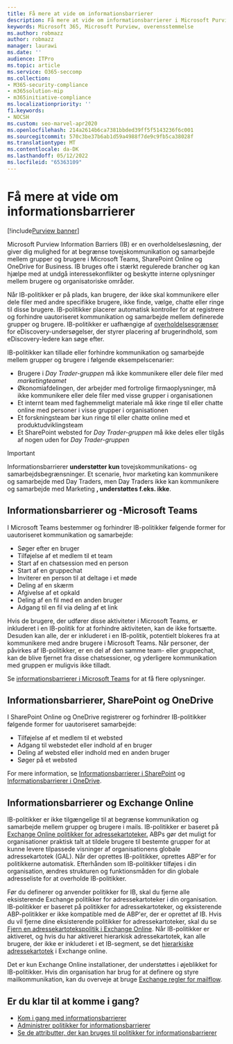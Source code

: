 ```yaml
---
title: Få mere at vide om informationsbarrierer
description: Få mere at vide om informationsbarrierer i Microsoft Purview.
keywords: Microsoft 365, Microsoft Purview, overensstemmelse
ms.author: robmazz
author: robmazz
manager: laurawi
ms.date: ''
audience: ITPro
ms.topic: article
ms.service: O365-seccomp
ms.collection:
- M365-security-compliance
- m365solution-mip
- m365initiative-compliance
ms.localizationpriority: ''
f1.keywords:
- NOCSH
ms.custom: seo-marvel-apr2020
ms.openlocfilehash: 214a2614b6ca7381bbded39ff5f5143236f6c001
ms.sourcegitcommit: 570c3be37b6ab1d59a4988f7de9c9fb5ca38028f
ms.translationtype: MT
ms.contentlocale: da-DK
ms.lasthandoff: 05/12/2022
ms.locfileid: "65363109"
---
```

# <a name="learn-about-information-barriers"></a>Få mere at vide om informationsbarrierer

[!include[Purview banner](../includes/purview-rebrand-banner.md)]

Microsoft Purview Information Barriers (IB) er en overholdelsesløsning, der giver dig mulighed for at begrænse tovejskommunikation og samarbejde mellem grupper og brugere i Microsoft Teams, SharePoint Online og OneDrive for Business. IB bruges ofte i stærkt regulerede brancher og kan hjælpe med at undgå interessekonflikter og beskytte interne oplysninger mellem brugere og organisatoriske områder.

Når IB-politikker er på plads, kan brugere, der ikke skal kommunikere eller dele filer med andre specifikke brugere, ikke finde, vælge, chatte eller ringe til disse brugere. IB-politikker placerer automatisk kontroller for at registrere og forhindre uautoriseret kommunikation og samarbejde mellem definerede grupper og brugere. IB-politikker er uafhængige af [overholdelsesgrænser](/microsoft-365/compliance/set-up-compliance-boundaries) for eDiscovery-undersøgelser, der styrer placering af brugerindhold, som eDiscovery-ledere kan søge efter.

IB-politikker kan tillade eller forhindre kommunikation og samarbejde mellem grupper og brugere i følgende eksempelscenarier:

- Brugere i *Day Trader-gruppen* må ikke kommunikere eller dele filer med *marketingteamet*
- Økonomiafdelingen, der arbejder med fortrolige firmaoplysninger, må ikke kommunikere eller dele filer med visse grupper i organisationen
- Et internt team med faghemmeligt materiale må ikke ringe til eller chatte online med personer i visse grupper i organisationen
- Et forskningsteam bør kun ringe til eller chatte online med et produktudviklingsteam
- Et SharePoint websted for *Day Trader-gruppen* må ikke deles eller tilgås af nogen uden for *Day Trader-gruppen*

> [!IMPORTANT]
> Informationsbarrierer **understøtter kun** tovejskommunikations- og samarbejdsbegrænsninger. Et scenarie, hvor marketing kan kommunikere og samarbejde med Day Traders, men Day Traders ikke kan kommunikere og samarbejde med Marketing **, understøttes f.eks. ikke**.

## <a name="information-barriers-and-microsoft-teams"></a>Informationsbarrierer og -Microsoft Teams

I Microsoft Teams bestemmer og forhindrer IB-politikker følgende former for uautoriseret kommunikation og samarbejde:

- Søger efter en bruger
- Tilføjelse af et medlem til et team
- Start af en chatsession med en person
- Start af en gruppechat
- Inviterer en person til at deltage i et møde
- Deling af en skærm
- Afgivelse af et opkald
- Deling af en fil med en anden bruger
- Adgang til en fil via deling af et link

Hvis de brugere, der udfører disse aktiviteter i Microsoft Teams, er inkluderet i en IB-politik for at forhindre aktiviteten, kan de ikke fortsætte. Desuden kan alle, der er inkluderet i en IB-politik, potentielt blokeres fra at kommunikere med andre brugere i Microsoft Teams. Når personer, der påvirkes af IB-politikker, er en del af den samme team- eller gruppechat, kan de blive fjernet fra disse chatsessioner, og yderligere kommunikation med gruppen er muligvis ikke tilladt.

Se [informationsbarrierer i Microsoft Teams](/MicrosoftTeams/information-barriers-in-teams) for at få flere oplysninger.

## <a name="information-barriers-and-sharepoint-and-onedrive"></a>Informationsbarrierer, SharePoint og OneDrive

I SharePoint Online og OneDrive registrerer og forhindrer IB-politikker følgende former for uautoriseret samarbejde:

- Tilføjelse af et medlem til et websted
- Adgang til webstedet eller indhold af en bruger
- Deling af websted eller indhold med en anden bruger
- Søger på et websted

For mere information, se [Informationsbarrierer i SharePoint](/sharepoint/information-barriers) og [Informationsbarrierer i OneDrive](/onedrive/information-barriers).

## <a name="information-barriers-and-exchange-online"></a>Informationsbarrierer og Exchange Online

IB-politikker er ikke tilgængelige til at begrænse kommunikation og samarbejde mellem grupper og brugere i mails. IB-politikker er baseret på [Exchange Online politikker for adressekartoteker.](/exchange/address-books/address-book-policies/address-book-policies) ABPs gør det muligt for organisationer praktisk talt at tildele brugere til bestemte grupper for at kunne levere tilpassede visninger af organisationens globale adressekartotek (GAL). Når der oprettes IB-politikker, oprettes ABP'er for politikkerne automatisk. Efterhånden som IB-politikker tilføjes i din organisation, ændres strukturen og funktionsmåden for din globale adresseliste for at overholde IB-politikker.

Før du definerer og anvender politikker for IB, skal du fjerne alle eksisterende Exchange politikker for adressekartoteker i din organisation. IB-politikker er baseret på politikker for adressekartoteker, og eksisterende ABP-politikker er ikke kompatible med de ABP'er, der er oprettet af IB. Hvis du vil fjerne dine eksisterende politikker for adressekartoteker, skal du se [Fjern en adressekartotekspolitik i Exchange Online](/exchange/address-books/address-book-policies/remove-an-address-book-policy). Når IB-politikker er aktiveret, og hvis du har aktiveret hierarkisk adressekartotek, kan alle brugere, der ikke er inkluderet i et IB-segment, se det [hierarkiske adressekartotek](/exchange/address-books/hierarchical-address-books/hierarchical-address-books) i Exchange online.

Det er kun Exchange Online installationer, der understøttes i øjeblikket for IB-politikker. Hvis din organisation har brug for at definere og styre mailkommunikation, kan du overveje at bruge [Exchange regler for mailflow](/exchange/security-and-compliance/mail-flow-rules/mail-flow-rules).

## <a name="ready-to-get-started"></a>Er du klar til at komme i gang?

- [Kom i gang med informationsbarrierer](information-barriers-policies.md)
- [Administrer politikker for informationsbarrierer](information-barriers-edit-segments-policies.md)
- [Se de attributter, der kan bruges til politikker for informationsbarrierer](information-barriers-attributes.md)

